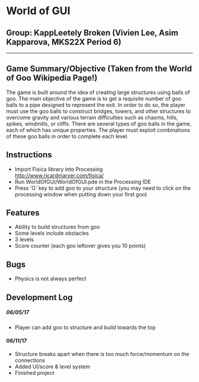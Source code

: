 # World of GUI
## Group: KappLeetely Broken (Vivien Lee, Asim Kapparova, MKS22X Period 6)

---


## Game Summary/Objective (Taken from the World of Goo Wikipedia Page!)
  The game is built around the idea of creating large structures using balls of goo. The main objective of the game is to get a requisite number of goo balls to a pipe designed to represent the exit. In order to do so, the player must use the goo balls to construct bridges, towers, and other structures to overcome gravity and various terrain difficulties such as chasms, hills, spikes, windmills, or cliffs. There are several types of goo balls in the game, each of which has unique properties. The player must exploit combinations of these goo balls in order to complete each level. 


## Instructions
* Import Fisica library into Processing <http://www.ricardmarxer.com/fisica/>
* Run WorldOfGUI/WorldOfGUI.pde in the Processing IDE
* Press 'G' key to add goo to your structure (you may need to click on the processing window when putting down your first goo)

## Features
* Ability to build structures from goo
* Some levels include obstacles
* 3 levels
* Score counter (each goo leftover gives you 10 points)

## Bugs
* Physics is not always perfect

## Development Log

##### 06/05/17
* Player can add goo to structure and build towards the top

#### 06/11/17
* Structure breaks apart when there is too much force/momentum on the connections
* Added UI/score & level system
* Finished project
